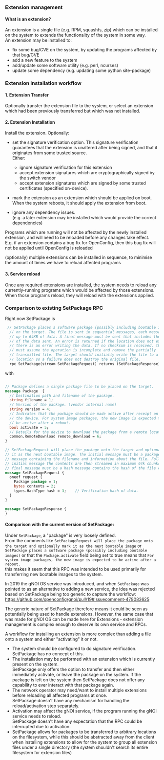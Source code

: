 ### Extension management

#### What is an extension?
An extension is a single file (e.g. RPM, squashfs, zip) which can be installed
on the system to extends the functionality of the system in some way.   
An extension may be installed to:
- fix some bug/CVE on the system, by updating the programs affected by that
  bug/CVE
- add a new feature to the system
- add/update some software utility (e.g. perl, ncurses)
- update some dependency (e.g. updating some python site-package)

### Extension installation workflow

#### 1. Extension Transfer
Optionally transfer the extension file to the system, or select an
extension which had been previously transferred but which was not installed.

#### 2. Extension Installation
Install the extension.
Optionally:
- set the signature verification option.
  This signature verification guarantees that the extension is unaltered
  after being signed, and that it originates from some trusted source.   
  Either:
  - ignore signature verification for this extension
  - accept extension signatures which are cryptographically signed by the switch vendor
  - accept extension signatures which are signed by some trusted certificates (specified on-device).
  
- mark the extension as an extension which should be applied on boot.   
  When the system reboots, it should apply the extension from boot.
- ignore any dependency issues.    
  (e.g. a later extension may be installed which would provide the correct
  dependencies)

Programs which are running will not be affected by the newly installed
extension, and will need to be reloaded before any changes take effect.    
E.g. if an extension contains a bug fix for OpenConfig, then this bug fix
will not be applied until OpenConfig is reloaded

(optionally) multiple extensions can be installed in sequence, to minimise
the amount of times we have to reload affected programs

#### 3. Service reload

Once any required extensions are installed, the system needs to reload any
currently-running programs which would be affected by those extensions.
When those programs reload, they will reload with the extensions applied.

### Comparison to existing SetPackage RPC

Right now SetPackage is
```protobuf
 // SetPackage places a software package (possibly including bootable images)
  // on the target. The file is sent in sequential messages, each message
  // up to 64KB of data. A final message must be sent that includes the hash
  // of the data sent. An error is returned if the location does not exist or
  // there is an error writing the data. If no checksum is received, the target
  // must assume the operation is incomplete and remove the partially
  // transmitted file. The target should initially write the file to a temporary
  // location so a failure does not destroy the original file.
  rpc SetPackage(stream SetPackageRequest) returns (SetPackageResponse) {}
```
with
```protobuf

// Package defines a single package file to be placed on the target.
message Package  {
  // Destination path and filename of the package.
  string filename = 1;
  // Version of the package. (vendor internal name)
  string version = 4;
  // Indicates that the package should be made active after receipt on
  // the device. For system image packages, the new image is expected to
  // be active after a reboot.
  bool activate = 5;
  // Details for the device to download the package from a remote location.
  common.RemoteDownload remote_download = 6;
}

// SetPackageRequest will place the package onto the target and optionally mark
// it as the next bootable image. The initial message must be a package
// message containing the filename and information about the file. Following the
// initial message the contents are then streamed in maximum 64k chunks. The
// final message must be a hash message contains the hash of the file contents.
message SetPackageRequest {
  oneof request {
    Package package = 1;
    bytes contents = 2;
    types.HashType hash = 3;    // Verification hash of data.
  }
}

message SetPackageResponse {
}
```

#### Comparison with the current version of SetPackage:
Under `SetPackage`, a "package" is very loosely defined.    
From the comments like `SetPackageRequest will place the package onto the
target and optionally mark it as the next bootable image` or
`SetPackage places a software package (possibly including bootable
images)` or that the `Package.activate` field being set to true means that
`For system image packages, the new image is expected to be active
after a reboot.`   
this makes it seem that this RPC was intended to be used primarily for
transferring new bootable images to the system.

In 2019 the gNOI OS service was introduced, and when `SetPackage` was
pointed to as an alternative to adding a new service, the idea was
rejected based on SetPackage being too generic to capture the workflow:    
https://github.com/openconfig/gnoi/pull/19#issuecomment-479083625

The generic nature of SetPackage therefore means it could be seen as
potentially being used to handle extensions.
However, the same case that was made for gNOI OS can be made here for Extensions -
extension management is complex enough to deserve its own service and RPCs.

A workflow for installing an extension is more complex than
adding a file onto a system and either "activating" it or not.
- The system should be configured to do signature verification.      
  SetPackage has no concept of this.
- The installation may be performed with an extension which is currently
  present on the system.        
  SetPackage only offers the option to transfer and
  then either immediately activate, or leave the package on the system.
  If the package is left on the system then SetPackage does not offer
  any capability to ever interact with that package again.
- The network operator may need/want to install multiple extensions
  before reloading all affected programs at once.   
  SetPackage doesn't have any mechanism for handling the reload/activation
  step separately.
- Activation may affect the gNOI service, if the program running
  the gNOI service needs to reload.      
  SetPackage doesn't have any expectation that the RPC could be interrupted
  due to activation.
- SetPackage allows for packages to be transferred to arbitrary locations
  on the filesystem, while this should be abstracted away from the client
  when installing extensions to allow for the system to group all extension
  files under a single directory (the system shouldn't search its entire
  filesystem for extension files)

